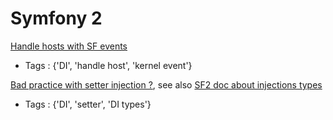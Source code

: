 Symfony 2
=========

[Handle hosts with SF events](http://knpuniversity.com/screencast/question-answer-day/symfony2-dynamic-subdomains)
* Tags : {'DI', 'handle host', 'kernel event'}

[Bad practice with setter injection ?](http://richardmiller.co.uk/2014/03/12/avoiding-setter-injection/), see also [SF2 doc about injections types](http://symfony.com/doc/current/components/dependency_injection/types.html)
* Tags : {'DI', 'setter', 'DI types'}
